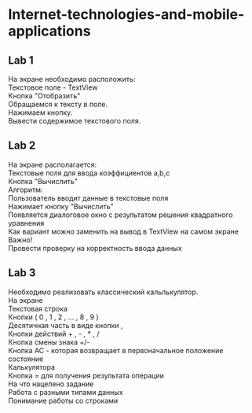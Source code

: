 # Internet-technologies-and-mobile-applications
## Lab 1
На экране необходимо расположить:  
Текстовое поле - TextView  
Кнопка "Отобразить"  
Обращаемся к тексту в поле.  
Нажимаем кнопку.  
Вывести содержимое текстового поля.
## Lab 2
На экране располагается:  
Текстовые поля для ввода коэффициентов a,b,c  
Кнопка "Вычислить"  
Алгоритм:  
Пользователь вводит данные в текстовые поля  
Нажимает кнопку "Вычислить"  
Появляется диалоговое окно с результатом решения квадратного уравнения  
Как вариант можно заменить на вывод в TextView на самом экране  
Важно!  
Провести проверку на корректность ввода данных
## Lab 3
Необходимо реализовать классический кальлькулятор.  
На экране  
Текстовая строка  
Кнопки ( 0 , 1 , 2 , ... , 8 , 9 )  
Десятичная часть в виде кнопки ,  
Кнопки действий + , - , * , /  
Кнопка смены знака +/-  
Кнопка AC - которая возвращает в первоначальное положение состояние  
Калькулятора  
Кнопка = для получения результата операции  
На что нацелено задание  
Работа с разными типами данных  
Понимание работы со строками  
